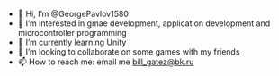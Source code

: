 - 👋 Hi, I’m @GeorgePavlov1580
- 👀 I’m interested in gmae development, application development and microcontroller programming
- 🌱 I’m currently learning Unity
- 💞️ I’m looking to collaborate on some games with my friends
- 📫 How to reach me: email me bill_gatez@bk.ru

<!---
GeorgePavlov1580/GeorgePavlov1580 is a ✨ special ✨ repository because its `README.md` (this file) appears on your GitHub profile.
You can click the Preview link to take a look at your changes.
--->
